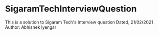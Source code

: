 # SigaramTechInterviewQuestion
This is a solution to Sigaram Tech's Interview question Dated; 21/02/2021 Author: Abhishek Iyengar
